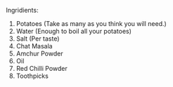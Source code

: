 Ingridients:
1. Potatoes (Take as many as you think you will need.)
2. Water (Enough to boil all your potatoes)
3. Salt (Per taste)
4. Chat Masala
5. Amchur Powder
6. Oil
7. Red Chilli Powder
8. Toothpicks